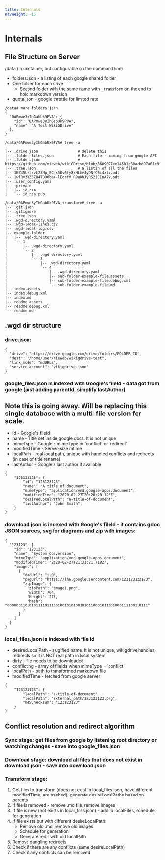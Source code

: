 ```yaml
---
title: Internals
navWeight: -15
---
```


# Internals

## File Structure on Server

/data (in container, but configurable on the command line)

* folders.json - a listing of each google shared folder
* One folder for each drive
   * Second folder with the same name with `_transform` on the end to hold markdown version
* quota.json - google throttle for limited rate

```
/data# more folders.json
{
  "0APmwe3yIhGabUk9PVA": {
    "id": "0APmwe3yIhGabUk9PVA",
    "name": "A Test WikiGDrive"
  },
}

/data/0APmwe3yIhGabUk9PVA# tree -a
.
|-- .drive.json                  # delete this
|-- .folder-files.json           # Each file - coming from google API
|-- .folder.json                 # https://github.com/mieweb/wikiGDrive/blob/8609077ee14501c80acbd97a61c9fbdfbb0fc6fc/src/containers/google_folder/TaskFetchFolder.ts#L68
|-- .tree.json                   # a listin of all the files
|-- 1KZ45LytrvLZ3Np_EC_x5Uv6fy8xHLhvJyDNfC6i4xtc.odt
`-- 1wlRv3bZ5Z84TD9Oba4-lEorfV_R9aKhJyRS2iCInA7w.odt
|-- .user_config.yaml
|-- .private
|   |-- id_rsa
|   `-- id_rsa.pub

/data/0APmwe3yIhGabUk9PVA_transform# tree -a
|-- .git.json
|-- .gitignore
|-- .tree.json
|-- .wgd-directory.yaml
|-- .wgd-local-links.csv
|-- .wgd-local-log.csv
|-- example-folder
|   |-- .wgd-directory.yaml
|   `-- 1
|       |-- .wgd-directory.yaml
|       `-- 2
|           |-- .wgd-directory.yaml
|           `-- 3
|               |-- .wgd-directory.yaml
|               `-- 4
|                   |-- .wgd-directory.yaml
|                   |-- sub-folder-example-file.assets
|                   |-- sub-folder-example-file.debug.xml
|                   `-- sub-folder-example-file.md
|-- index.assets
|-- index.debug.xml
|-- index.md
|-- readme.assets
|-- readme.debug.xml
`-- readme.md
```

## .wgd dir structure

### drive.json:

```
{
  "drive": "https://drive.google.com/drive/folders/FOLDER_ID",
  "dest": "/home/user/mieweb/wikigdrive-test",
  "link_mode": "mdURLs",
  "service_account": "wikigdrive.json"
}
```

### google_files.json is indexed with Google's fileId - data got from google (just adding parentId, simplify lastAuthor)

## Note this is going away.  Will be replacing this single database with a multi-file version for scale.

* id - Google's fileId
* name - Title set inside google docs. It is not unique
* mimeType - Google's mime type or 'conflict' or 'redirect'
* modifiedTime - Server-size mtime
* localPath - real local path, unique with handled conflicts and redirects (in case of title rename)
* lastAuthor - Google's last author if available

```
{
    "123123123": {
        "id": "123123123",
        "name": "A title of document",
        "mimeType": "application/vnd.google-apps.document",
        "modifiedTime": "2020-02-27T20:20:20.123Z",
        "desiredLocalPath": "a-title-of-document",
        "lastAuthor": "John Smith",
    }
}
```

### download.json is indexed with Google's fileId - it contains gdoc JSON sources, svg for diagrams and zip with images:

```
{
  "123123": {
    "id": "123123",
    "name": "System Conversion",
    "mimeType": "application/vnd.google-apps.document",
    "modifiedTime": "2020-02-27T21:31:21.718Z",
    "images": [
      {
        "docUrl": "i.0",
        "pngUrl": "https://lh6.googleusercontent.com/123123123123",
        "zipImage": {
          "zipPath": "image1.png",
          "width": 704,
          "height": 276,
          "hash": "0000001101010111101111010010101001010110001011101000111100110111"
        }
      }
    ]
  }
}
```

### local_files.json is indexed with file id

* desiredLocalPath - slugified name. It is not unique, wikigdrive handles redirects so it is NOT real path in local system
* dirty - file needs to be downloaded
* conflicting - array of fileIds when mimeType = 'conflict'
* localPath - path to transformed markdown file
* modifiedTime - fetched from google server

```
{
    "123123123": {
        "localPath": "a-title-of-document"
        "localPath": "external_path/123123123.png",
        "md5Checksum": "123123123"
    }
}
```

## Conflict resolution and redirect algorithm

### Sync stage: get files from google by listening root directory or watching changes - save into google_files.json

### Download stage: download all files that does not exist in download.json - save into download.json

### Transform stage:

1. Get files to transform (does not exist in local_files.json, have different modifiedTime, are trashed), generate desireLocalPaths based on parents
2. If file is removed - remove .md file, remove images
3. If file is new (not exists in local_files.json) - add to localFiles, schedule for generation
4. If file exists but with different desireLocalPath:
   * Remove old .md, remove old images
   * Schedule for generation
   * Generate redir with old localPath
5. Remove dangling redirects
6. Check if there are any conflicts (same desireLocalPath)
7. Check if any conflicts can be removed
